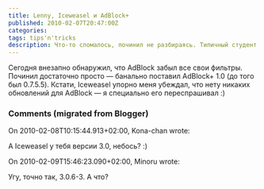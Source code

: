 ```yaml
---
title: Lenny, Iceweasel и AdBlock+
published: 2010-02-07T20:47:00Z
categories: 
tags: tips'n'tricks
description: Что-то сломалось, починил не разбираясь. Типичный студент.
---
```


Сегодня внезапно обнаружил, что AdBlock забыл все свои фильтры. Починил достаточно просто — банально поставил AdBlock+ 1.0 (до того был 0.7.5.5). Кстати, Iceweasel упорно меня убеждал, что нету никаких обновлений для AdBlock — я специально его переспрашивал :)

<h3 id='hakyll-convert-comments-title'>Comments (migrated from Blogger)</h3>
<div class='hakyll-convert-comment'>
<p class='hakyll-convert-comment-date'>On 2010-02-08T10:15:44.913+02:00, Kona-chan wrote:</p>
<p class='hakyll-convert-comment-body'>
А Iceweasel у тебя версии 3.0, небось? :)
</p>
</div>

<div class='hakyll-convert-comment'>
<p class='hakyll-convert-comment-date'>On 2010-02-09T15:46:23.090+02:00, Minoru wrote:</p>
<p class='hakyll-convert-comment-body'>
Угу, точно так, 3.0.6-3. А что?
</p>
</div>




